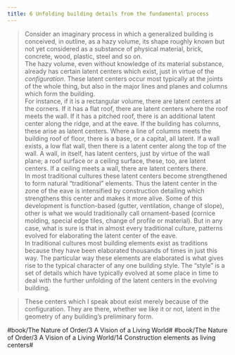 ```yaml
---
title: 6 Unfolding building details from the fundamental process
---
```


> Consider an imaginary process in which a generalized building is conceived, in outline, as a hazy volume, its shape roughly known but not yet considered as a substance of physical material, brick, concrete, wood, plastic, steel and so on.  
> The hazy volume, even without knowledge of its material substance, already has certain latent centers which exist, just in virtue of the *configuration*. These latent centers occur most typically at the joints of the whole thing, but also in the major lines and planes and columns which form the building.  
> For instance, if it is a rectangular volume, there are latent centers at the corners. If it has a flat roof, there are latent centers where the roof meets the wall. If it has a pitched roof, there is an additional latent center along the ridge, and at the eave. If the building has columns, these arise as latent centers. Where a line of columns meets the building roof of floor, there is a base, or a capital, all latent. If a wall exists, a low flat wall, then there is a latent center along the top of the wall. A wall, in itself, has latent centers, just by virtue of the wall plane; a roof surface or a ceiling surface, these, too, are latent centers. If a ceiling meets a wall, there are latent centers there.  
> In most traditional cultures these latent centers become strengthened to form natural “traditional” elements. Thus the latent center in the zone of the eave is intensified by construction detailing which strengthens this center and makes it more alive. Some of this development is function-based (gutter, ventilation, change of slope), other is what we would traditionally call ornament-based (cornice molding, special edge tiles, change of profile or material). But in any case, what is sure is that in almost every traditional culture, patterns evolved for elaborating the latent center of the eave.  
> In traditional cultures most building elements exist as traditions because they have been elaborated thousands of times in just this way. The particular way these elements are elaborated is what gives rise to the typical character of any one building style. The “style” is a set of details which have typically evolved at some place in time to deal with the further unfolding of the latent centers in the evolving building.  

> These centers which I speak about exist merely because of the configuration. They are there, whether we like it or not, latent in the geometry of any building’s preliminary form.  

#book/The Nature of Order/3 A Vision of a Living World# #book/The Nature of Order/3 A Vision of a Living World/14 Construction elements as living centers#